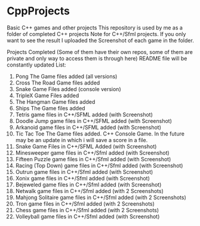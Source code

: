 # CppProjects
Basic C++ games and other projects 
This repository is used by me as a folder of completed C++ projects
Note for C++/Sfml projects. If you only want to see the result I uploaded the Screenshot of each game in the folder.


Projects Completed (Some of them have their own repos, some of them are private and only way to access them is through here)
README file will be constantly updated
List:
1. Pong The Game files added (all versions)
2. Cross The Road Game files added
3. Snake Game Files added (console version)
4. TripleX Game Files added
4. The Hangman Game files added
5. Ships The Game files added
6. Tetris game files in C++/SFML added (with Screenshot)
7. Doodle Jump game files in C++/SFML added (with Screenshot)
8. Arkanoid game files in C++/SFML added (with Screenshot)
9. Tic Tac Toe The Game files added. C++ Console Game. In the future may be an update in which i will save a score in a file.
10. Snake Game Files in C++/SFML Added (with Screenshot)
11. Minesweeper game files in C++/Sfml added (with Screenshot)
12. Fifteen Puzzle game files in C++/Sfml added (with Screenshot)
13. Racing (Top Down) game files in C++/Sfml added (with Screenshot)
14. Outrun game files in C++/Sfml added (with Screenshot)
15. Xonix game files in C++/Sfml added (with Screenshot)
16. Bejeweled game files in C++/Sfml added (with Screenshot)
17. Netwalk game files in C++/Sfml added (with 2 Screenshots)
18. Mahjong Solitaire game files in C++/Sfml added (with 2 Screenshots)
19. Tron game files in C++/Sfml added (with 2 Screenshots)
20. Chess game files in C++/Sfml added (with 2 Screenshots)
21. Volleyball game files in C++/Sfml added (with Screenshot)
